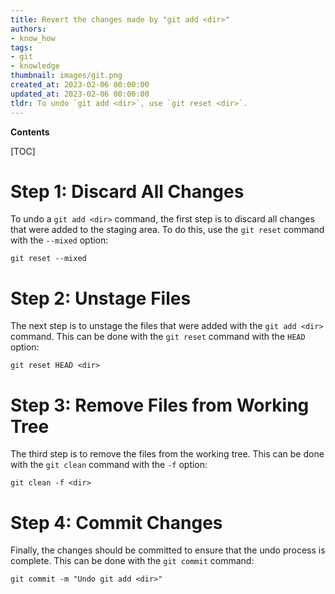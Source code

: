 ```yaml
---
title: Revert the changes made by "git add <dir>"
authors:
- know_how
tags:
- git
- knowledge
thumbnail: images/git.png
created_at: 2023-02-06 00:00:00
updated_at: 2023-02-06 00:00:00
tldr: To undo `git add <dir>`, use `git reset <dir>`.
---
```


**Contents**

[TOC]

# Step 1: Discard All Changes

To undo a `git add <dir>` command, the first step is to discard all changes that were added to the staging area. To do this, use the `git reset` command with the `--mixed` option:

```
git reset --mixed
```

# Step 2: Unstage Files

The next step is to unstage the files that were added with the `git add <dir>` command. This can be done with the `git reset` command with the `HEAD` option:

```
git reset HEAD <dir>
```

# Step 3: Remove Files from Working Tree

The third step is to remove the files from the working tree. This can be done with the `git clean` command with the `-f` option:

```
git clean -f <dir>
```

# Step 4: Commit Changes

Finally, the changes should be committed to ensure that the undo process is complete. This can be done with the `git commit` command:

```
git commit -m "Undo git add <dir>"
```
